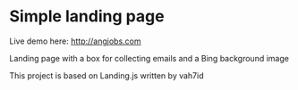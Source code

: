 Simple landing page
===================

Live demo here:  http://angjobs.com

Landing page with a box for collecting emails and a Bing background image

This project is based on Landing.js written by vah7id
